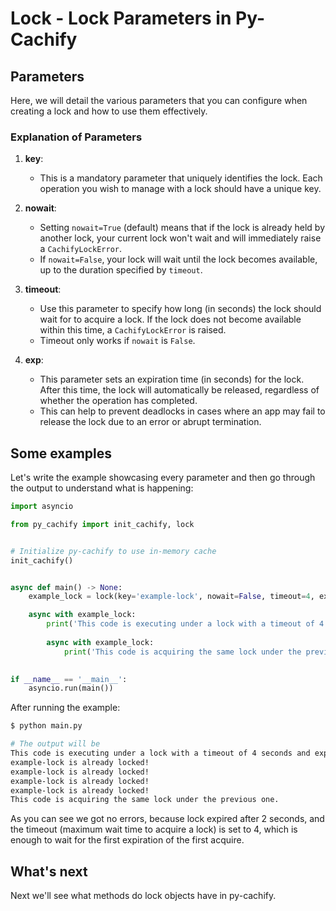# Lock - Lock Parameters in Py-Cachify

## Parameters

Here, we will detail the various parameters that you can 
configure when creating a lock and how to use them effectively.

### Explanation of Parameters

1. **key**: 
   - This is a mandatory parameter that uniquely identifies the lock. Each operation you wish to manage with a lock should have a unique key.

2. **nowait**:
   - Setting `nowait=True` (default) means that if the lock is already held by another lock, your current lock won't wait and will immediately raise a `CachifyLockError`.
   - If `nowait=False`, your lock will wait until the lock becomes available, up to the duration specified by `timeout`.

3. **timeout**:
   - Use this parameter to specify how long (in seconds) the lock should wait for to acquire a lock. If the lock does not become available within this time, a `CachifyLockError` is raised.
   - Timeout only works if `nowait` is `False`.
4. **exp**: 
   - This parameter sets an expiration time (in seconds) for the lock. After this time, the lock will automatically be released, regardless of whether the operation has completed.
   - This can help to prevent deadlocks in cases where an app may fail to release the lock due to an error or abrupt termination.


## Some examples

Let's write the example showcasing every parameter and then go through the output to understand what is happening:

```python
import asyncio

from py_cachify import init_cachify, lock


# Initialize py-cachify to use in-memory cache
init_cachify()


async def main() -> None:
    example_lock = lock(key='example-lock', nowait=False, timeout=4, exp=2)

    async with example_lock:
        print('This code is executing under a lock with a timeout of 4 seconds and expiration set to 2 seconds')
        
        async with example_lock:
            print('This code is acquiring the same lock under the previous one.')

            
if __name__ == '__main__':
    asyncio.run(main())
```

After running the example:
<!-- termynal -->
```bash
$ python main.py

# The output will be
This code is executing under a lock with a timeout of 4 seconds and expiration set to 2 seconds
example-lock is already locked!
example-lock is already locked!
example-lock is already locked!
example-lock is already locked!
This code is acquiring the same lock under the previous one.
```

As you can see we got no errors, because lock expired after 2 seconds, and the timeout (maximum wait time to acquire a lock) is set to 4,
which is enough to wait for the first expiration of the first acquire.

## What's next

Next we'll see what methods do lock objects have in py-cachify.
